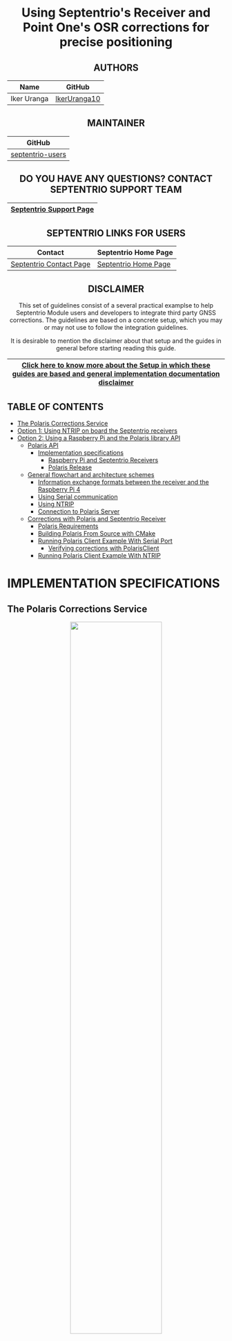 <div align="center">
 
# Using Septentrio's Receiver and Point One's OSR corrections for precise positioning

## AUTHORS
  
| Name | GitHub |
|------|--------|
| Iker Uranga | <a href="https://github.com/IkerUranga10">IkerUranga10</a> </br> |    

## MAINTAINER
  
| GitHub |
|--------|
| <a href="https://github.com/septentrio-users">septentrio-users</a> </br> |    

## DO YOU HAVE ANY QUESTIONS? CONTACT SEPTENTRIO SUPPORT TEAM

| <a href="https://web.septentrio.com/GH-SSN-support ">Septentrio Support Page</a>|
|---|

## SEPTENTRIO LINKS FOR USERS
 
| Contact                                                                          | Septentrio Home Page                                                        |
|----------------------------------------------------------------------------------|-----------------------------------------------------------------------------|
| <a href="https://web.septentrio.com/GH-SSN-contact ">Septentrio Contact Page</a> | <a href="https://web.septentrio.com/POI-SSN-home">Septentrio Home Page</a> |

## DISCLAIMER
  
This set of guidelines consist of a several practical examplse to help Septentrio Module users and developers to integrate third party GNSS corrections. The guidelines are based on a concrete setup, which you may or may not use to follow the integration guidelines.

It is desirable to mention the disclaimer about that setup and the guides in general before starting reading this guide.
  
| <a href="https://github.com/septentrio-gnss/Septentrio_AgnosticCorrectionsProgram/tree/main/Receiver%20and%20Raspberry%20Setup#disclaimer">Click here to know more about the Setup in which these guides are based and general implementation documentation disclaimer</a> |
|---|

</div>

## TABLE OF CONTENTS

<!--ts-->

* [The Polaris Corrections Service](#the-polaris-corrections-service)
* [Option 1: Using NTRIP on board the Septentrio receivers](option-1-using-ntrip-on-board-the-septentrio-receivers)
* [Option 2: Using a Raspberry Pi and the Polaris library API](option-2-using-a-raspberry-pi-and-the-polaris-library-api)
   * [Polaris API](#polaris-api)
      * [Implementation specifications](#implementation-specifications)
         * [Raspberry Pi and Septentrio Receivers](#raspberry-pi-and-septentrio-receivers)
         * [Polaris Release](#polaris-release)
   * [General flowchart and architecture schemes](#General-flowchart-and-architecture-schemes)  
      * [Information exchange formats between the receiver and the Raspberry Pi 4](#information-exchange-formats-between-the-receiver-and-the-raspberry-pi-4) 
      * [Using Serial communication](#using-serial-communication)
      * [Using NTRIP](#using-ntrip)
      * [Connection to Polaris Server](#connection-to-polaris-server)
   * [Corrections with Polaris and Septentrio Receiver](#corrections-with-polaris-and-septentrio-receiver)
      * [Polaris Requirements](#polaris-requirements)
      * [Building Polaris From Source with CMake](#building-polaris-from-source-with-cmake)
      * [Running Polaris Client Example With Serial Port](#running-polaris-client-example-with-serial-port)
         * [Verifying corrections with PolarisClient](#verifying-corrections-with-polarisclient)
      * [Running Polaris Client Example With NTRIP](#running-polaris-client-example-with-ntrip)

<!--te-->

# IMPLEMENTATION SPECIFICATIONS
## The Polaris Corrections Service
<p align="center">
    <img src="doc_resources/polaris.png" width="65%"> </p>

Polaris is Point One Navigation's cloud based correction service for both GNSS and Climate data. Use this API for getting correction data to your GNSS receiver including our development kits, Point One Certified Partner chips, or other standards compliant GNSS receivers.

Point One’s Polaris network is a proprietary GNSS and pressure correction network built from the ground up by Point One for the needs of modern automotive and robotics customers. The network uses the latest in base station technology including advanced anti-jam, interference mitigation, security and integrity monitoring. Their pressure sensors are found in urban areas for accurate barometric reference which can aid in vertical axis accuracy.

Polaris enables positioning accuracy of better than 10cm (95%) in open sky. Integrity is a major component of the design and it remains affordable enough to be used in mass market applications.

Their service is multi constellation and Connectivity agnostic.

The service supports two mechanisms for communication:
   * Option 1: NTRIP (OSR protocol), thanks to this you can connect to the service without any external library or CPU since Septentrio receivers have an NTRIP client embedded in their Software.
   * Option 2: Polaris protocol, which requires using the open source Polaris library run in an external CPU (e.g. Raspberry Pi)


## Option 1: Using NTRIP on board the Septentrio receivers  
Besides Polaris protocol, PointOne also supports NTRIP. Luckily all Septentrio receivers support NTRIP and have an NTRIP client embedded in the GNSS receiver. This can be accessed via the web-user interface. 

A guide on how to use NTRIP in Septentrio receivers can be found here:

<div align="center">
    
| <a href="https://customersupport.septentrio.com/s/article/How-to-receive-corrections-via-NTRIP"> Click here to see how to use NTRIP with Septentrio receivers.</a> |
|---|
    
</div>


The mosaic receiver will need access to internet access in order to work properly. 
If connected to a PC you can enable internet access using the following guide:

<div align="center">
    
| <a href="https://customersupport.septentrio.com/s/article/Internet-Over-USB"> Click here to see how share internet access from your PC to the receiver.</a> |
|---|
    
</div>

If connected to a Raspberry Pi, then you can share internet access using the following guide:
<div align="center">
    
| <a href="https://github.com/septentrio-gnss/Septentrio_AgnosticCorrectionsProgram#rtklib-str2str-tool-compilation-and-use-guide"> Click here to see how share internet access from your PC to the receiver.</a> |
|---|
    
</div>


## Option 2: Using a Raspberry Pi and the Polaris library API
### POLARIS API

The Polaris API is a Point One Software library which allows connection to the Polaris Server. It has the advantages that it might support other data services in the future and is also optimized for communications. In this case the library needs to be run in an external CPU, as example in a Raspberry Pi. The instructions below help to understand how this protocol is implemented.

<div align="center">

| <a href="https://pointonenav.com/docs/">Click here to the navigate to Polaris Examples, tutorials, datasheets and API references.</a> |
|---|
   
</div>

The official Point One Navigation Polaris Service repository supported by <a href="https://github.com/PointOneNav"> PointOne GitHub user</a> is as follows:

    https://github.com/PointOneNav/polaris

 

#### Raspberry Pi and Septentrio Receivers

For this implementation a Raspberry PI 4 Model B with 4 GB of RAM has been used. The use of another model of Raspberry PI should work but has not been tested, although the use of the this model is recommended.

A Mosaic-Go Module has been used for this implementation by Septentrio. It is possible to use any other receiver/board/module from Septentrio, if the connections and configurations of each of the elements mentioned both in this guide for implementing Point One OSR corrections and in the reference guide for implementing the setup on which this guide are correctly made.

If you want to know more about our different modules:

<div align="center">

| <a href="https://web.septentrio.com/POI-SSN-RX">Click here to the access to the all Septentrio GNSS Modules page.</a> |
|---|
   
</div

For the setup of Raspberry Pi and Septentrio Receiver, please follow this guide:

<div align="center">

| <a href="https://github.com/septentrio-gnss/Septentrio_AgnosticCorrectionsProgram/tree/main/Receiver%20and%20Raspberry%20Setup#set-up-guide-to-use-third-parties-corrections-with-septentrios-receiver-for-precise-positioning">Set Up Guide to use Third parties corrections with Septentrio's Receiver for precise positioning</a> |
|---|
   
</div>

#### Polaris Release version

**Note:** For this implementation the **Release v1.3.0** (Sep 17, 2021 Update) has been used.

### General flowchart and architecture schemes

In general, the operation of the system that implements the Polaris library for obtaining the corrections, consists of the Polaris library running inside the Raspberry Pi and performing the relevant communications to get the position of the receiver to the Polaris server, so that once it has the position it is able to send the appropriate corrections to the receiver.

For the system on which this guide is based, a cable is used to connect the receiver and the Raspberry Pi. To connect the Raspberry Pi to the Polaris server, a Wi-Fi connection is used in this case.

The general flowchart of the system:

<p align="center">
    <img src="doc_resources/flowchart.png" width="100%">

As mentioned earlier in this section, the system is composed of two main parts consisting of the communication of the receiver with the Raspberry Pi 4 and the communication of the Raspberry Pi 4 with the Polaris Server, and in the middle is the Polaris library.

The communication between the Raspberry Pi 4 and the receiver **can be done with two different communication protocols**, these are **Serial Communication** and **NTRIP**. On the other hand, regardless of the communication protocol selected for the exchange of information between the receiver and the Raspberry Pi 4, the access to the Polaris Server will always be the same, i.e. using the **Polaris Protocol**.
    
Please keep in mind that all explanations are based on the setup described in the following guide:

<div align="center">

| <a href="https://github.com/septentrio-gnss/Septentrio_AgnosticCorrectionsProgram/tree/main/Receiver%20and%20Raspberry%20Setup#set-up-guide-to-use-third-parties-corrections-with-septentrios-receiver-for-precise-positioning">Set Up Guide to use Third parties corrections with Septentrio's Receiver for precise positioning</a> |
|---|
   
</div>

### Information exchange formats between the receiver and the Raspberry Pi 4

Regardless of which communication protocol is being used between the Raspberry Pi and the receiver

<div align="center">

| Sending Receiver position information: |
| For sending the position and timing of the receiver, it is done by Septentrio Binary Format or SBF, and the particular message type is PVTGeodetic. |
|---|
   
</div>

<div align="center">

| Reception of corrections: |
| For the reception of corrections, these come always in RTCM v3 format. Specifically, the message types are RTCM1005, RTCM1033, RTCM1047, RTCM1084, RTCM1094, RTCM1124 and RTCM1230. |
|---|
   
</div>

It is possible to implement the Polaris library in a similar system and therefore receive its corrections but this guide only covers the setup described in the above link.

Therefore, the following subsections provide a high-level explanation of the three types of communication with a schematic diagram to help understand what the different elements of this system are and how they are interconnected.

The following cases will be discussed below:
    
- NTRIP communication between the receiver and the Raspberry Pi 4.
- Serial communication between the receiver and the Raspberry Pi 4.
- Access to the Polaris Server via Polaris Protocol.
    
    
### Using Serial communication

If you are using the serial communication protocol over the USB cable, Polaris uses the open source library called BOOST:ASIO, a library from the C++ library set and whose acronym stands for Asynchronous and Synchronous Input and Output.

The image below shows a schematic diagram of something level in which the different elements of the system and the type of information exchanged between them appear.

<p align="center">
    <img src="doc_resources/OSR_Point_One_Polaris_Serial.jpg" width="100%"> </p>
    
The following image shows a simplification of the previous scheme and its objective is to show which protocols and communication channels are used to communicate the elements that form the system.
    
<p align="center">
    <img src="doc_resources/OSR_Point_One_Polaris_Serial_Simple.jpg" width="100%"> </p>
    
### Using NTRIP
In case the NTRIP protocol is being used, Polaris incorporates an NTRIP Server / Caster, which in this case is in charge of communicating with the NTRIP client that the Septentrio modules incorporate inside. 
    
<p align="center">
    <img src="doc_resources/OSR_Point_One_Polaris_NTRIP.jpg" width="100%"> </p>
 
The following image shows a simplification of the previous scheme and its objective is to show which protocols and communication channels are used to communicate the elements that form the system.
    
<p align="center">
    <img src="doc_resources/OSR_Point_One_Polaris_NTRIP_Simple.jpg" width="100%"> </p>
    
#### Connection to Polaris Server

### Corrections with Polaris and Septentrio Receiver

### Polaris Requirements

For more information about <a href="https://github.com/PointOneNav/polaris#requirements-1"> Polaris' requirements</a> please visit Requirements section of the official OSR-Producer GitHub page.

- <a href="https://bazel.build/"> Bazel 3.6+</a>, or <a href="https://cmake.org/"> CMake 3.3+</a>  and GNU Make

- <a href="https://github.com/gflags/gflags"> Google gflags 2.2.2+</a>

- <a href="https://github.com/google/glog"> Google glog 0.4.0+</a>

- <a href="https://www.boost.org/"> Boost 1.58+</a> (for building example applications only)

- <a href="https://www.openssl.org/"> OpenSSL </a> or <a href="https://boringssl.googlesource.com/boringssl/"> BoringSSL </a>(optional; required for TLS support (strongly recommended))

### Building Polaris From Source with CMake

The following instructions have been obtained from the <a href="https://github.com/PointOneNav/polaris#building-from-source-1"> Building from Source section of the official Polaris repository</a>. 

Install all required libraries:

    sudo apt install cmake libssl-dev libgflags-dev libgoogle-glog-dev libboost-all-dev

OpenSSL is required by default and strongly recommended, but may be disabled by specifying -DPOLARIS_ENABLE_TLS=OFF to the cmake command below.

Clone the Polaris source code:

    git clone https://github.com/PointOneNav/polaris.git
    cd polaris

Create a build/ directory and run CMake to configure the build tree:

    mkdir build
    cd build
    cmake ..

Compile the Polaris source code and example applications:

    make

### Running Polaris Client Example With Serial Port

A generic example of how to run polaris client to get corrections:

    ./build/examples/septentrio_osr_example/septentrio_osr_example \
        --polaris-osr --polaris-osr-api-key=0123456789 \
        --polaris-osr-unique-id=my-second-vehicle \
        --device=/dev/ttyACM0

Using CMake from repo root directory:

    ./build/septentrio_osr_example --polaris_api_key=<POLARIS_API_KEY> --device=/dev/ttyACM0

If you want to enable debug print in terminal, add --v=2 to the command:

    ./build/septentrio_osr_example --polaris_api_key=<POLARIS_API_KEY> --device=/dev/ttyACM0 --v=2

#### Verifying corrections with PolarisClient

You can view the corrections status on the Septentrio HTTP interface http://192.168.3.1. If the corrections are being received, it should be noted in Corrections -> Corrections input tab. After receiving corrections for some time, the receiver should enter RTK float or RTK fixed modes.

<p align="center">
    <img src="doc_resources/verifying_corrections.png" width="85%">

### Running Polaris Client Example With NTRIP
       
To run Polaris with the NTRIP protocol, it is necessary to install <a href="https://bazel.build/?hl=es-419"> Bazel</a>. Bazel is a free software tool used for building and testing automation software.

For more information about how to install Bazel and how to run the library to get corrections to the receiver via NTRIP, see <a href="https://github.com/PointOneNav/polaris">Point One Navigation Polaris Services</a> on GitHub.
